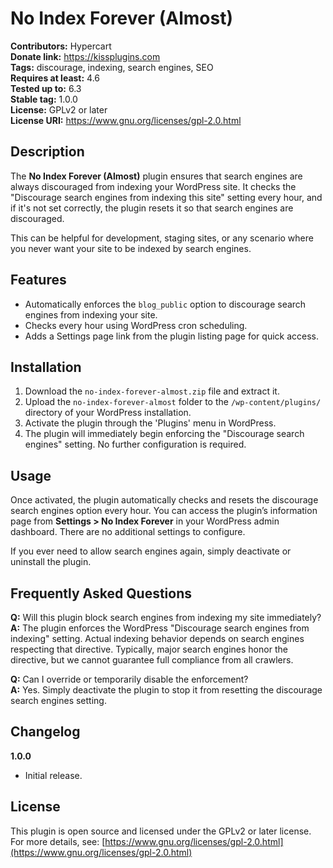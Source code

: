 # No Index Forever (Almost)

**Contributors:** Hypercart  
**Donate link:** https://kissplugins.com  
**Tags:** discourage, indexing, search engines, SEO  
**Requires at least:** 4.6  
**Tested up to:** 6.3  
**Stable tag:** 1.0.0  
**License:** GPLv2 or later  
**License URI:** https://www.gnu.org/licenses/gpl-2.0.html

## Description

The **No Index Forever (Almost)** plugin ensures that search engines are always discouraged from indexing your WordPress site. It checks the "Discourage search engines from indexing this site" setting every hour, and if it's not set correctly, the plugin resets it so that search engines are discouraged.

This can be helpful for development, staging sites, or any scenario where you never want your site to be indexed by search engines.

## Features

- Automatically enforces the `blog_public` option to discourage search engines from indexing your site.
- Checks every hour using WordPress cron scheduling.
- Adds a Settings page link from the plugin listing page for quick access.

## Installation

1. Download the `no-index-forever-almost.zip` file and extract it.
2. Upload the `no-index-forever-almost` folder to the `/wp-content/plugins/` directory of your WordPress installation.
3. Activate the plugin through the 'Plugins' menu in WordPress.
4. The plugin will immediately begin enforcing the "Discourage search engines" setting. No further configuration is required.

## Usage

Once activated, the plugin automatically checks and resets the discourage search engines option every hour. You can access the plugin’s information page from **Settings > No Index Forever** in your WordPress admin dashboard. There are no additional settings to configure.

If you ever need to allow search engines again, simply deactivate or uninstall the plugin.

## Frequently Asked Questions

**Q:** Will this plugin block search engines from indexing my site immediately?  
**A:** The plugin enforces the WordPress "Discourage search engines from indexing" setting. Actual indexing behavior depends on search engines respecting that directive. Typically, major search engines honor the directive, but we cannot guarantee full compliance from all crawlers.

**Q:** Can I override or temporarily disable the enforcement?  
**A:** Yes. Simply deactivate the plugin to stop it from resetting the discourage search engines setting.

## Changelog

**1.0.0**  
- Initial release.

## License

This plugin is open source and licensed under the GPLv2 or later license.  
For more details, see: [https://www.gnu.org/licenses/gpl-2.0.html](https://www.gnu.org/licenses/gpl-2.0.html)
